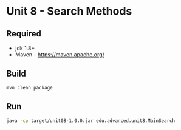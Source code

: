 # Unit 8 - Search Methods

## Required

* jdk 1.8+
* Maven - https://maven.apache.org/

## Build
```sh
mvn clean package
```

## Run
```sh
java -cp target/unit08-1.0.0.jar edu.advanced.unit8.MainSearch
```
